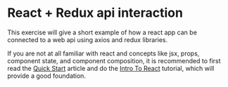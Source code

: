 # React + Redux api interaction
This exercise will give a short example of how a react app can be connected to a web api using axios and redux libraries.

If you are not at all familiar with react and concepts like jsx, props, component state, and component composition, it is recommended to first read the [Quick Start](https://reactjs.org/docs/hello-world.html) article and do the [Intro To React](https://reactjs.org/tutorial/tutorial.html) tutorial, which will provide a good foundation.

